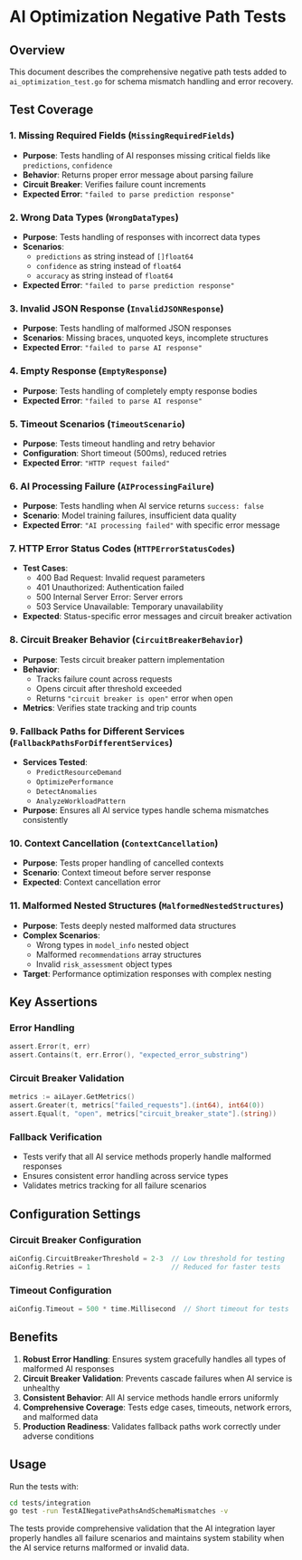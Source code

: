 # AI Optimization Negative Path Tests

## Overview

This document describes the comprehensive negative path tests added to `ai_optimization_test.go` for schema mismatch handling and error recovery.

## Test Coverage

### 1. Missing Required Fields (`MissingRequiredFields`)
- **Purpose**: Tests handling of AI responses missing critical fields like `predictions`, `confidence`
- **Behavior**: Returns proper error message about parsing failure
- **Circuit Breaker**: Verifies failure count increments
- **Expected Error**: `"failed to parse prediction response"`

### 2. Wrong Data Types (`WrongDataTypes`)
- **Purpose**: Tests handling of responses with incorrect data types
- **Scenarios**:
  - `predictions` as string instead of `[]float64`
  - `confidence` as string instead of `float64`
  - `accuracy` as string instead of `float64`
- **Expected Error**: `"failed to parse prediction response"`

### 3. Invalid JSON Response (`InvalidJSONResponse`)
- **Purpose**: Tests handling of malformed JSON responses
- **Scenarios**: Missing braces, unquoted keys, incomplete structures
- **Expected Error**: `"failed to parse AI response"`

### 4. Empty Response (`EmptyResponse`)
- **Purpose**: Tests handling of completely empty response bodies
- **Expected Error**: `"failed to parse AI response"`

### 5. Timeout Scenarios (`TimeoutScenario`)
- **Purpose**: Tests timeout handling and retry behavior
- **Configuration**: Short timeout (500ms), reduced retries
- **Expected Error**: `"HTTP request failed"`

### 6. AI Processing Failure (`AIProcessingFailure`)
- **Purpose**: Tests handling when AI service returns `success: false`
- **Scenario**: Model training failures, insufficient data quality
- **Expected Error**: `"AI processing failed"` with specific error message

### 7. HTTP Error Status Codes (`HTTPErrorStatusCodes`)
- **Test Cases**:
  - 400 Bad Request: Invalid request parameters
  - 401 Unauthorized: Authentication failed
  - 500 Internal Server Error: Server errors
  - 503 Service Unavailable: Temporary unavailability
- **Expected**: Status-specific error messages and circuit breaker activation

### 8. Circuit Breaker Behavior (`CircuitBreakerBehavior`)
- **Purpose**: Tests circuit breaker pattern implementation
- **Behavior**:
  - Tracks failure count across requests
  - Opens circuit after threshold exceeded
  - Returns `"circuit breaker is open"` error when open
- **Metrics**: Verifies state tracking and trip counts

### 9. Fallback Paths for Different Services (`FallbackPathsForDifferentServices`)
- **Services Tested**:
  - `PredictResourceDemand`
  - `OptimizePerformance`
  - `DetectAnomalies`
  - `AnalyzeWorkloadPattern`
- **Purpose**: Ensures all AI service types handle schema mismatches consistently

### 10. Context Cancellation (`ContextCancellation`)
- **Purpose**: Tests proper handling of cancelled contexts
- **Scenario**: Context timeout before server response
- **Expected**: Context cancellation error

### 11. Malformed Nested Structures (`MalformedNestedStructures`)
- **Purpose**: Tests deeply nested malformed data structures
- **Complex Scenarios**:
  - Wrong types in `model_info` nested object
  - Malformed `recommendations` array structures
  - Invalid `risk_assessment` object types
- **Target**: Performance optimization responses with complex nesting

## Key Assertions

### Error Handling
```go
assert.Error(t, err)
assert.Contains(t, err.Error(), "expected_error_substring")
```

### Circuit Breaker Validation
```go
metrics := aiLayer.GetMetrics()
assert.Greater(t, metrics["failed_requests"].(int64), int64(0))
assert.Equal(t, "open", metrics["circuit_breaker_state"].(string))
```

### Fallback Verification
- Tests verify that all AI service methods properly handle malformed responses
- Ensures consistent error handling across service types
- Validates metrics tracking for all failure scenarios

## Configuration Settings

### Circuit Breaker Configuration
```go
aiConfig.CircuitBreakerThreshold = 2-3  // Low threshold for testing
aiConfig.Retries = 1                    // Reduced for faster tests
```

### Timeout Configuration
```go
aiConfig.Timeout = 500 * time.Millisecond  // Short timeout for tests
```

## Benefits

1. **Robust Error Handling**: Ensures system gracefully handles all types of malformed AI responses
2. **Circuit Breaker Validation**: Prevents cascade failures when AI service is unhealthy
3. **Consistent Behavior**: All AI service methods handle errors uniformly
4. **Comprehensive Coverage**: Tests edge cases, timeouts, network errors, and malformed data
5. **Production Readiness**: Validates fallback paths work correctly under adverse conditions

## Usage

Run the tests with:
```bash
cd tests/integration
go test -run TestAINegativePathsAndSchemaMismatches -v
```

The tests provide comprehensive validation that the AI integration layer properly handles all failure scenarios and maintains system stability when the AI service returns malformed or invalid data.